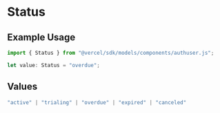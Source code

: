 # Status

## Example Usage

```typescript
import { Status } from "@vercel/sdk/models/components/authuser.js";

let value: Status = "overdue";
```

## Values

```typescript
"active" | "trialing" | "overdue" | "expired" | "canceled"
```
